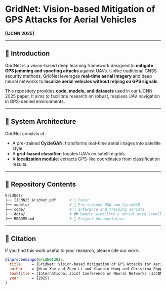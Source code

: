 # GridNet: Vision-based Mitigation of GPS Attacks for Aerial Vehicles

**[IJCNN 2025]**  

---

## 📌 Introduction

GridNet is a vision-based deep learning framework designed to **mitigate GPS jamming and spoofing attacks** against UAVs. Unlike traditional GNSS security methods, GridNet leverages **real-time aerial imagery** and deep neural networks to **localize aerial vehicles without relying on GPS signals**.

This repository provides **code, models, and datasets** used in our IJCNN 2025 paper. It aims to facilitate research on robust, mapless UAV navigation in GPS-denied environments.


---

## 🧠 System Architecture

GridNet consists of:
- A pre-trained **CycleGAN**: transforms real-time aerial images into satellite style.
- A **grid-based classifier**: locates UAVs on satellite grids.
- A **localization module**: extracts GPS-like coordinates from classification results.

---

## 📁 Repository Contents

```bash
GridNet/
├── IJCNN25_Gridnet.pdf      # 📄 Paper
├── models/                  # 🧠 Pre-trained DNN and CycleGAN
├── code/                    # 🧪 Inference and training scripts
├── data/                    # 📷 Sample satellite & aerial data (small-scale)
├── README.md                # 📘 Project documentation

```

---

## 🔬 Citation

If you find this work useful to your research, please cite our work:

```bibtex
@inproceedings{GridNet2025,
  title     = {GridNet: Vision-based Mitigation of GPS Attacks for Aerial Vehicles},
  author    = {Nian Xue and Zhen Li and Xianbin Hong and Christina Pöpper},
  booktitle = {International Joint Conference on Neural Networks (IJCNN)},
  year      = {2025}
}

